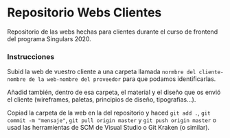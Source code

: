 # Repositorio Webs Clientes

Repositorio de las webs hechas para clientes durante el curso de frontend del programa Singulars 2020.

### Instrucciones

Subid la web de vuestro cliente a una carpeta llamada `normbre del cliente-nombre de la web-nombre del proveedor` para que podamos identificarlas.

Añadid también, dentro de esa carpeta, el material y el diseño que os envió el cliente (wireframes, paletas, principios de diseño, tipografias...).

Copiad la carpeta de la web en la del repositorio y haced `git add .`, `git commit -m "mensaje"`, `git pull origin master` y `git push origin master` o usad las herramientas de SCM de Visual Studio o Git Kraken (o similar).